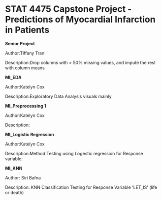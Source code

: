 # STAT 4475 Capstone Project - Predictions of Myocardial Infarction in Patients

**Senior Project**

Author:Tiffany Tran

Description:Drop columns with > 50% missing values, and impute the rest with column means

**MI_EDA**

Author:Katelyn Cox

Description:Exploratory Data Analysis visuals mainly

**MI_Preprocessing 1**

Author:Katelyn Cox

Description:

**MI_Logistic Regression**

Author:Katelyn Cox

Description:Method Testing using Logestic regression for Response variable:

**MI_KNN**

Author: Siri Bafna 

Description: KNN Classification Testing for Response Variable 'LET_IS' (life or death) 
